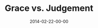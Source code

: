 ---
layout: message
category: message
series: "Heavyweights 2"
title: "Grace vs. Judgement"
date: 2014-02-22-00-00
message_id: 849
audio: "http://s3.amazonaws.com/crossroads-media/message/audio/heavyweights2_wk3.mp3"
audio-duration: "57:06"
program: "http://s3.amazonaws.com/crossroads-media/documents/02_22-23_14Program_LO.pdf"
description: "Do you have to be anti-gay to go to church?"
video: "http://s3.amazonaws.com/crossroads-media/message/video/heavyweights2_wk3.mp4"
video-duration: "57:06"
video-image: "http://s3.amazonaws.com/crossroads-media/images/heavyweights2_wk3_still.jpg"
explicit: false
---